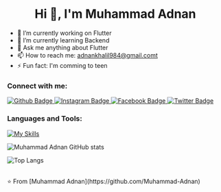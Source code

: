  <h1 align="center">Hi 👋, I'm Muhammad Adnan</h1>

- 🔭 I’m currently working on Flutter
- 🌱 I’m currently learning Backend
- 💬 Ask me anything about Flutter 
- 📫 How to reach me: adnankhalil984@gmail.comt
- ⚡ Fun fact: I'm comming to teen
  
### Connect with me:
<div id="badges">
  <a href="https://github.com/Muhammad-Adnan11">
    <img src="https://img.shields.io/badge/Github-white?style=for-the-badge&logo=Github&logoColor=black" alt="Github Badge"/>
  </a>
<!--   <a href="https://www.youtube.com/channel/UCzvRaprYPhvAplMK36Gu0kw">
    <img src="https://img.shields.io/badge/YouTube-red?style=for-the-badge&logo=youtube&logoColor=white" alt="Youtube Badge"/>
  </a> -->
   <a href="https://www.instagram.com/axif_taj">
    <img src="https://img.shields.io/badge/Instagram-purple?style=for-the-badge&logo=instagram&logoColor=white" alt="Instagram Badge"/>
  </a>
   <a href="https://www.facebook.com/profile.php?id=100078137176693">
    <img src="https://img.shields.io/badge/Facebook-blue?style=for-the-badge&logo=facebook&logoColor=white" alt="Facebook Badge"/>
  </a>
   <a href="https://x.com/Muhamma28347630">
    <img src="https://img.shields.io/badge/Twitter-blue?style=for-the-badge&logo=twitter&logoColor=white" alt="Twitter Badge"/>
  </a>
</div>

### Languages and Tools:
[![My Skills](https://skillicons.dev/icons?i=flutter,dart,firebase,github,git,postman,figma,xd&perline=5)](https://skillicons.dev)

![Muhammad Adnan GitHub stats](https://github-readme-stats.vercel.app/api?username=Muhammad-Adnan&show_icons=true&theme=dark)

![Top Langs](https://github-readme-stats.vercel.app/api/top-langs/?username=Muhammad-Adnan&theme=dark)


<br>
⭐️ From [Muhammad Adnan](https://github.com/Muhammad-Adnan)
